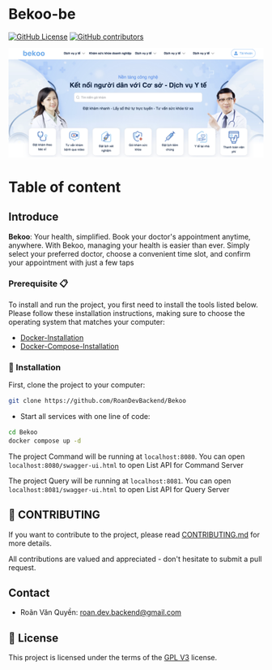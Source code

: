 # Bekoo-be
[![GitHub License](https://img.shields.io/github/license/RoanDevBackend/Bekoo)](./LICENSE)
[![GitHub contributors](https://img.shields.io/github/contributors-anon/RoanDevBackend/Bekoo)](https://github.com/RoanDevBackend/Bekoo/graphs/contributors)

![Alt text](img/logo.png)

# Table of content

## Introduce
 **Bekoo**: Your health, simplified. Book your doctor's appointment anytime, anywhere. With Bekoo, managing your health is easier than ever. Simply select your preferred doctor, choose a convenient time slot, and confirm your appointment with just a few taps

### Prerequisite 📋

To install and run the project, you first need to install the tools listed below. Please follow these installation instructions, making sure to choose the operating system that matches your computer:

-   [Docker-Installation](https://docs.docker.com/get-docker/)
-   [Docker-Compose-Installation](https://docs.docker.com/compose/install/)

### 🔨 Installation

First, clone the project to your computer:

```bash
git clone https://github.com/RoanDevBackend/Bekoo
```

-   Start all services with one line of code:

```bash
cd Bekoo 
docker compose up -d
```

The project Command will be running at `localhost:8080`. You can open `localhost:8080/swagger-ui.html` to open List API for Command Server

The project Query will be running at `localhost:8081`. You can open `localhost:8081/swagger-ui.html` to open List API for Query Server



## 🙌 CONTRIBUTING

If you want to contribute to the project, please read [CONTRIBUTING.md](.github/CONTRIBUTING.md) for more details.

All contributions are valued and appreciated - don't hesitate to submit a pull request.

## Contact
-   Roãn Văn Quyền: roan.dev.backend@gmail.com
## 📝 License

This project is licensed under the terms of the [GPL V3](LICENSE) license.

